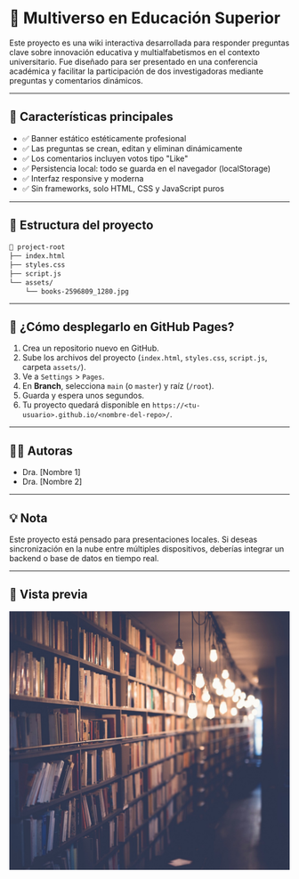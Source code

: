 # 🌌 Multiverso en Educación Superior

Este proyecto es una wiki interactiva desarrollada para responder preguntas clave sobre innovación educativa y multialfabetismos en el contexto universitario. Fue diseñado para ser presentado en una conferencia académica y facilitar la participación de dos investigadoras mediante preguntas y comentarios dinámicos.

---

## 🧠 Características principales

- ✅ Banner estático estéticamente profesional
- ✅ Las preguntas se crean, editan y eliminan dinámicamente
- ✅ Los comentarios incluyen votos tipo "Like"
- ✅ Persistencia local: todo se guarda en el navegador (localStorage)
- ✅ Interfaz responsive y moderna
- ✅ Sin frameworks, solo HTML, CSS y JavaScript puros

---

## 📂 Estructura del proyecto

```
📁 project-root
├── index.html
├── styles.css
├── script.js
└── assets/
    └── books-2596809_1280.jpg
```

---

## 🚀 ¿Cómo desplegarlo en GitHub Pages?

1. Crea un repositorio nuevo en GitHub.
2. Sube los archivos del proyecto (`index.html`, `styles.css`, `script.js`, carpeta `assets/`).
3. Ve a `Settings` > `Pages`.
4. En **Branch**, selecciona `main` (o `master`) y raíz (`/root`).
5. Guarda y espera unos segundos.
6. Tu proyecto quedará disponible en `https://<tu-usuario>.github.io/<nombre-del-repo>/`.

---

## 👩‍⚕️ Autoras

- Dra. [Nombre 1]
- Dra. [Nombre 2]

---

## 💡 Nota

Este proyecto está pensado para presentaciones locales. Si deseas sincronización en la nube entre múltiples dispositivos, deberías integrar un backend o base de datos en tiempo real.

---

## 📸 Vista previa

![Banner](assets/books-2596809_1280.jpg)